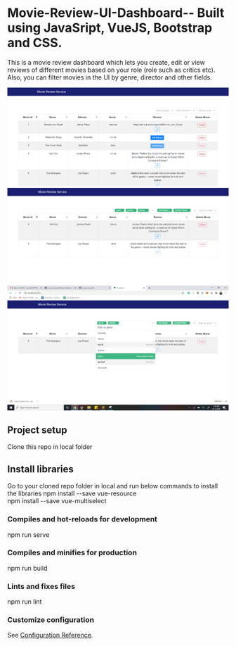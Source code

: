 # Movie-Review-UI-Dashboard-- Built using JavaSript, VueJS, Bootstrap and CSS.
This is a movie review dashboard which lets you create, edit or view reviews of different movies based on your role (role such as critics etc). Also, you can filter movies in the UI by genre, director and other fields.

![](images/snip1.PNG)
![](images/snip2.PNG)
![](images/snip3.png)


## Project setup
Clone this repo in local folder 

## Install libraries
Go to your cloned repo folder in  local and run below commands to install the libraries
npm install --save vue-resource  <br />
npm install --save vue-multiselect


### Compiles and hot-reloads for development

npm run serve


### Compiles and minifies for production

npm run build

### Lints and fixes files
npm run lint


### Customize configuration
See [Configuration Reference](https://cli.vuejs.org/config/).

